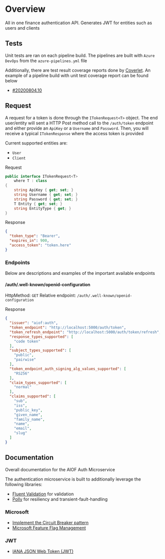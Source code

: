 # Overview

All in one finance authentication API. Generates JWT for entities such as users and clients

## Tests

Unit tests are ran on each pipeline build. The pipelines are built with `Azure DevOps` from the `azure-pipelines.yml` file

Additionally, there are test result coverage reports done by [Coverlet](https://docs.microsoft.com/en-us/azure/devops/pipelines/ecosystems/dotnet-core?view=azure-devops#collect-code-coverage-metrics-with-coverlet). An example of a pipeline build with unit test coverage report can be found below

- [#20200804.10](https://gkamacharov.visualstudio.com/gkama-cicd/_build/results?buildId=681&view=codecoverage-tab)

## Request

A request for a token is done through the `ITokenRequest<T>` object. The end user/entity will sent a HTTP Post method call to the `/auth/token` endpoint and either provide an `ApiKey` or a `Username` and `Password`. Then, you will receive a typical `ITokenResponse` where the access token is provided

Current supported entities are:

- `User`
- `Client`

Request

```csharp
public interface ITokenRequest<T>
    where T : class
{
    string ApiKey { get; set; }
    string Username { get; set; }
    string Password { get; set; }
    T Entity { get; set; }
    string EntityType { get; }
}
```

Response

```json
{
  "token_type": "Bearer",
  "expires_in": 900,
  "access_token": "token.here"
}
```

### Endpoints

Below are descriptions and examples of the important available endpoints

#### /auth/.well-known/openid-configuration

HttpMethod: `GET`
Relative endpoint: `/auth/.well-known/openid-configuration`

Response

```json
{
  "issuer": "aiof:auth",
  "token_endpoint": "http://localhost:5000/auth/token",
  "token_refresh_endpoint": "http://localhost:5000/auth/token/refresh",
  "response_types_supported": [
    "code token"
  ],
  "subject_types_supported": [
    "public",
    "pairwise"
  ],
  "token_endpoint_auth_signing_alg_values_supported": [
    "RS256"
  ],
  "claim_types_supported": [
    "normal"
  ],
  "claims_supported": [
    "sub",
    "iss",
    "public_key",
    "given_name",
    "family_name",
    "name",
    "email",
    "slug"
  ]
}
```

## Documentation

Overall documentation for the AIOF Auth Microservice

The authentication microservice is built to additionally leverage the following libraries:

- [Fluent Validation](https://github.com/FluentValidation/FluentValidation#get-started) for validation
- [Polly](https://github.com/App-vNext/Polly#polly) for resiliency and transient-fault-handling

### Microsoft

- [Implement the Circuit Breaker pattern](https://docs.microsoft.com/en-us/dotnet/architecture/microservices/implement-resilient-applications/implement-circuit-breaker-pattern)
- [Microsoft Feature Flag Management](https://docs.microsoft.com/en-us/azure/azure-app-configuration/use-feature-flags-dotnet-core)

### JWT

- [IANA JSON Web Token (JWT)](https://www.iana.org/assignments/jwt/jwt.xhtml)
